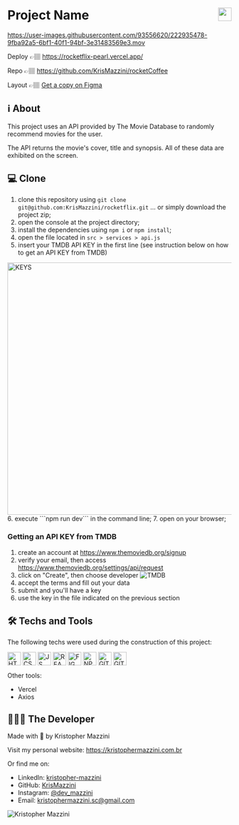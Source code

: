 # Project Name <img height=30 align="right" src="https://user-images.githubusercontent.com/93556620/222935374-355a231f-47f0-45ed-99cd-84a62fd0562e.svg">



https://user-images.githubusercontent.com/93556620/222935478-9fba92a5-6bf1-40f1-94bf-3e31483569e3.mov



Deploy 👉🏽 https://rocketflix-pearl.vercel.app/

Repo 👉🏽 https://github.com/KrisMazzini/rocketCoffee

Layout 👉🏽 [Get a copy on Figma](https://www.figma.com/file/9HFoO4wNB150gRSV4v0Qse/DD-%2F-Rocketflix/duplicate)

## ℹ️ About

This project uses an API provided by The Movie Database to randomly recommend
movies for the user.

The API returns the movie's cover, title and synopsis. All of these data are exhibited on
the screen.

## 💻 Clone

1. clone this repository using ```git clone git@github.com:KrisMazzini/rocketflix.git``` ... or simply download the project zip;
2. open the console at the project directory;
3. install the dependencies using ```npm i``` or ```npm install```;
4. open the file located in ```src > services > api.js```
5. insert your TMDB API KEY in the first line (see instruction below on how to get an API KEY from TMDB)
<img width="566" alt="KEYS" src="https://user-images.githubusercontent.com/93556620/222935298-090cc35c-2d93-4eb1-aa01-b4dbea549393.png">
6. execute ```npm run dev``` in the command line;
7. open <http://localhost:3000> on your browser;


### Getting an API KEY from TMDB

1. create an account at https://www.themoviedb.org/signup
2. verify your email, then access https://www.themoviedb.org/settings/api/request
3. click on "Create", then choose developer
![TMDB](https://user-images.githubusercontent.com/93556620/222935317-703cf050-b822-4481-bece-35d4c65a900c.png)
4. accept the terms and fill out your data
5. submit and you'll have a key
6. use the key in the file indicated on the previous section

## 🛠️ Techs and Tools

The following techs were used during the construction of this project:
<div style="display: inline-block">
  <img align="center" alt="HTML" height="30" src="https://cdn.jsdelivr.net/gh/devicons/devicon/icons/html5/html5-original.svg" />
  <img align="center" alt="CSS" height="30" src="https://cdn.jsdelivr.net/gh/devicons/devicon/icons/css3/css3-original.svg">
  <img align="center" alt="JS" height="30" src="https://cdn.jsdelivr.net/gh/devicons/devicon/icons/javascript/javascript-plain.svg" />
  <img align="center" alt="REACT" height="30" src="https://cdn.jsdelivr.net/gh/devicons/devicon/icons/react/react-original.svg" />
  <img align="center" alt="FIGMA" height="30" src="https://cdn.jsdelivr.net/gh/devicons/devicon/icons/figma/figma-original.svg" />
  <img align="center" alt="NPM" height="30" src="https://cdn.jsdelivr.net/gh/devicons/devicon/icons/npm/npm-original-wordmark.svg" />
  <img align="center" alt="GIT" height="30" src="https://cdn.jsdelivr.net/gh/devicons/devicon/icons/git/git-original.svg" />
  <img align="center" alt="GITHUB" height="30" src="https://cdn.jsdelivr.net/gh/devicons/devicon/icons/github/github-original.svg"
  <img align="center" alt="VSCODE" height="30" src="https://cdn.jsdelivr.net/gh/devicons/devicon/icons/vscode/vscode-original.svg" />

</div>

<br>
<p>Other tools:</p> 

- Vercel
- Axios

## 🧔🏽‍♂️ The Developer

Made with 🤍 by Kristopher Mazzini

Visit my personal website: https://kristophermazzini.com.br

Or find me on:

- LinkedIn: [kristopher-mazzini](https://www.linkedin.com/in/kristopher-mazzini/)
- GitHub: [KrisMazzini](https://github.com/KrisMazzini)
- Instagram: [@dev_mazzini](https://www.instagram.com/dev_mazzini/)
- Email: kristophermazzini.sc@gmail.com

![Kristopher Mazzini](https://user-images.githubusercontent.com/93556620/222932116-c255fab0-5888-4b26-b9b2-dc388c7fa607.png)
